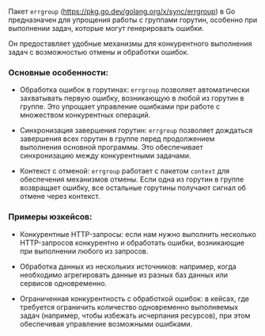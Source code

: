 
Пакет `errgroup` (https://pkg.go.dev/golang.org/x/sync/errgroup) в Go предназначен для упрощения работы с группами горутин, особенно при выполнении задач, которые могут генерировать ошибки. 

Он предоставляет удобные механизмы для конкурентного выполнения задач с возможностью отмены и обработки ошибок. 

### Основные особенности:

- Обработка ошибок в горутинах: `errgroup` позволяет автоматически захватывать первую ошибку, возникающую в любой из горутин в группе. Это упрощает управление ошибками при работе с множеством конкурентных операций.

- Синхронизация завершения горутин: `errgroup` позволяет дождаться завершения всех горутин в группе перед продолжением выполнения основной программы. Это обеспечивает синхронизацию между конкурентными задачами.

- Контекст с отменой: `errgroup` работает с пакетом `context` для обеспечения механизмов отмены. Если одна из горутин в группе возвращает ошибку, все остальные горутины получают сигнал об отмене через контекст.

### Примеры юзкейсов:

- Конкурентные HTTP-запросы: если нам нужно выполнить несколько HTTP-запросов конкурентно и обработать ошибки, возникающие при выполнении любого из запросов.

- Обработка данных из нескольких источников: например, когда необходимо агрегировать данные из разных баз данных или сервисов одновременно.

- Ограниченная конкурентность с обработкой ошибок: в кейсах, где требуется ограничить количество одновременно выполняемых задач (например, чтобы избежать исчерпания ресурсов), при этом обеспечивая управление возможными ошибками.